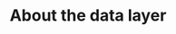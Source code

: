 ---
layout: default
title: About the data layer
grand_parent: Guide to app architecture
nav_order: 1
parent: Data layer
---